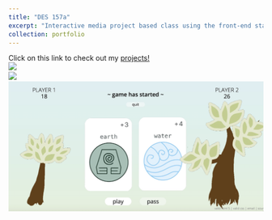 ```yaml
---
title: "DES 157a"
excerpt: "Interactive media project based class using the front-end stack (html, css, js). Learned about user experience, visual interface and interaction design. <br/><img src='/images/des_photo.png'>"
collection: portfolio
---
```


Click on this link to check out my [projects!](https://patelkajal18.github.io/des-157a/index.html)
<br/><img src='/images/./port1a.png'>
<br/><img src='/images/./port1b.png'>
<br/><img src='/images/./port1c.png'>
